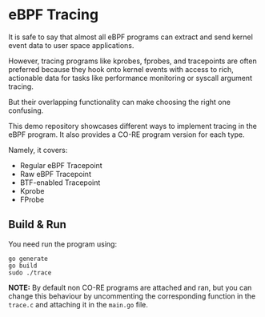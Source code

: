 # eBPF Tracing

It is safe to say that almost all eBPF programs can extract and send kernel event data to user space applications.

However, tracing programs like kprobes, fprobes, and tracepoints are often preferred because they hook onto kernel events with access to rich, actionable data for tasks like performance monitoring or syscall argument tracing.

But their overlapping functionality can make choosing the right one confusing.

This demo repository showcases different ways to implement tracing in the eBPF program. It also provides a CO-RE program version for each type. 

Namely, it covers:

- Regular eBPF Tracepoint
- Raw eBPF Tracepoint
- BTF-enabled Tracepoint
- Kprobe
- FProbe

## Build & Run

You need run the program using:

```
go generate
go build
sudo ./trace
```

**NOTE:** By default non CO-RE programs are attached and ran, but you can change this behaviour by uncommenting the corresponding function in the `trace.c` and attaching it in the `main.go` file.
